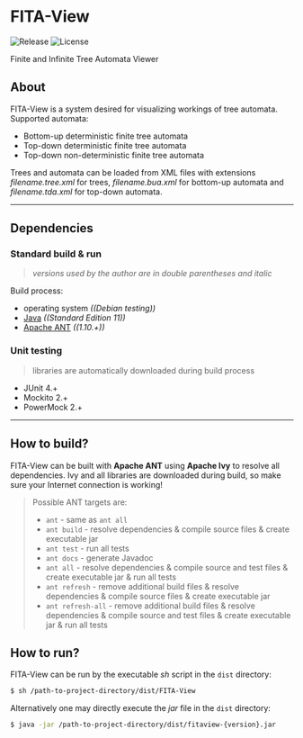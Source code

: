 # FITA-View
![Release](https://img.shields.io/github/v/release/ref-humbold/FITA-View?style=plastic)
![License](https://img.shields.io/github/license/ref-humbold/FITA-View?style=plastic)

Finite and Infinite Tree Automata Viewer

## About
FITA-View is a system desired for visualizing workings of tree automata. Supported automata:
+ Bottom-up deterministic finite tree automata
+ Top-down deterministic finite tree automata
+ Top-down non-deterministic finite tree automata

Trees and automata can be loaded from XML files with extensions *filename.tree.xml* for trees, *filename.bua.xml* for bottom-up automata and *filename.tda.xml* for top-down automata.

-----

## Dependencies

### Standard build & run
> *versions used by the author are in double parentheses and italic*

Build process:
+ operating system *((Debian testing))*
+ [Java](https://www.oracle.com/technetwork/java/javase/overview/index.html) *((Standard Edition 11))*
+ [Apache ANT](http://ant.apache.org/) *((1.10.+))*

### Unit testing
> libraries are automatically downloaded during build process

+ JUnit 4.+
+ Mockito 2.+
+ PowerMock 2.+

-----

## How to build?
FITA-View can be built with **Apache ANT** using **Apache Ivy** to resolve all dependencies. Ivy and all libraries are downloaded during build, so make sure your Internet connection is working!

> Possible ANT targets are:
> + `ant` - same as `ant all`
> + `ant build` - resolve dependencies & compile source files & create executable jar
> + `ant test` - run all tests
> + `ant docs` - generate Javadoc
> + `ant all` - resolve dependencies & compile source and test files & create executable jar & run all tests
> + `ant refresh` - remove additional build files & resolve dependencies & compile source files & create executable jar
> + `ant refresh-all` - remove additional build files & resolve dependencies & compile source and test files & create executable jar & run all tests

## How to run?
FITA-View can be run by the executable *sh* script in the `dist` directory:
```sh
$ sh /path-to-project-directory/dist/FITA-View
```

Alternatively one may directly execute the *jar* file in the `dist` directory:
```sh
$ java -jar /path-to-project-directory/dist/fitaview-{version}.jar
```
